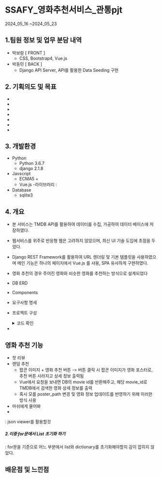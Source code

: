 # SSAFY_영화추천서비스_관통pjt
 2024_05_16 ~2024_05_23



## 1.팀원 정보 및 업무 분담 내역
- 박보람 [ FRONT ] 
    - CSS, Bootstrap4, Vue.js
- 박동민 [ BACK ] 
    - Django API Server, API를 활용한 Data Seeding 구현

  
## 2. 기획의도 및 목표
-
-
-
-
-
-
-

## 3. 개발환경
- Python
    - Python 3.6.7
    - django 2.1.8
- Javscript
    - ECMA5 +
    - Vue.js
      -라이브러리 :  
- Database
    - sqlite3
   

## 4. 개요
- 본 서비스는 TMDB API를 활용하여 데이터를 수집, 가공하여 데이터 베이스에 저장하였다.
- 웹서비스를 위주로 반응형 웹은 고려하지 않았으며, 최신 UI 기술 도입에 초점을 두었다.
- Django REST Framework를 활용하여 URL 렌더링 및 기본 템플릿을 사용하였으며 메인 기능은 하나의 페이지에서 Vue.js 를 사용, SPA 유사하게 구현하였다.
- 영화 추천의 경우 주어진 영화와 비슷한 영화를 추천하는 방식으로 설계되었다

- DB ERD


- Components

- 요구사항 명세


- 프로젝트 구성
   <details>
       <summary>코드 확인</summary>
       <div markdown>
   
         // 수정 전
         def filter_genre(request):
         genre = request.GET.get('genre')
         movies = list(Movie.objects.filter(genres_id=genre).values())
         context = {
             'movies': movies,
         }
         return JsonResponse(context)
   
         // 수정 후
         def filter_genre(request):
         genre = request.GET.get('genre')
         movies = list(Movie.objects.filter(genres__id=genre).values())
         context = {
             'movies': movies,
         }
         return JsonResponse(context)
       </div>
   </detail>


-

## 영화 추천 기능
- 핫 리뷰
- 랜덤 추천
  - 팝콘 이미지 + 영화 추천 버튼 -> 버튼 클릭 시 팝콘 이미지가 영화 포스터로, 추천 버튼 사라지고 상세 정보 출력됨
  - Vue에서 요청을 보내면 DB의 movie id를 반환해주고, 해당 movie_id로 TMDB에서 검색한 영화 상세 정보를 출력
  - 혹시 모를 poster_path 변경 및 영화 정보 업데이트를 반영하기 위해 이러한 방식 사용
- 마쉬에게 물어봐
- 
: json viewer를 활용할것
##### 2.이중 for문에서 List 초기화 하기
: for문을 기준으로 어느 부분에서 list와 dictionary를 초기화해야할지 감이 잡히지 않았다.

## 배운점 및 느낀점





